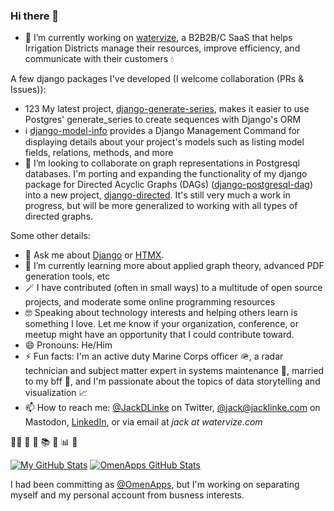 ### Hi there 👋

- 🔭 I’m currently working on [watervize](https://www.watervize.com), a B2B2B/C SaaS that helps Irrigation Districts manage their resources, improve efficiency, and communicate with their customers 💧

A few django packages I've developed (I welcome collaboration (PRs & Issues)):

- 1️2️3️ My latest project, [django-generate-series](https://github.com/jacklinke/django-generate-series), makes it easier to use Postgres' generate_series to create sequences with Django's ORM
- ℹ️ [django-model-info](https://github.com/jacklinke/django-model-info) provides a Django Management Command for displaying details about your project's models such as listing model fields, relations, methods, and more
- 👯 I’m looking to collaborate on graph representations in Postgresql databases. I'm porting and expanding the functionality of my django package for Directed Acyclic Graphs (DAGs) ([django-postgresql-dag](https://www.github.com/OmenApps/django-postgresql-dag)) into a new project, [django-directed](https://github.com/jacklinke/django-directed). It's still very much a work in progress, but will be more generalized to working with all types of directed graphs.

Some other details:

- 💬 Ask me about [Django](https://www.djangoproject.com/) or [HTMX](https://htmx.org/).
- 🌱 I’m currently learning more about applied graph theory, advanced PDF generation tools, etc
- 🪄 I have contributed (often in small ways) to a multitude of open source projects, and moderate some online programming resources
- 🤓 Speaking about technology interests and helping others learn is something I love. Let me know if your organization, conference, or meetup might have an opportunity that I could contribute toward.
- 😄 Pronouns: He/Him
- ⚡ Fun facts: I'm an active duty Marine Corps officer 🪖, a radar technician and subject matter expert in systems maintenance 🤖, married to my bff 🌈, and I'm passionate about the topics of data storytelling and visualization 📈
- 📫 How to reach me: [@JackDLinke](https://twitter.com/JackDLinke/) on Twitter, [@jack@jacklinke.com](https://social.jacklinke.com/@jack) on Mastodon, [LinkedIn](https://www.linkedin.com/in/jacklinke/), or via email at *jack at watervize.com*

🏳️‍🌈 🥾 🥞 📚 🌵 📊 🚀 

[![My GitHub Stats](https://github-readme-stats.vercel.app/api/?username=JackLinke&include_all_commits=true&count_private=true&theme=cobalt&showicons=true)]()
[![OmenApps GitHub Stats](https://github-readme-stats.vercel.app/api/?username=OmenApps&include_all_commits=true&count_private=true&theme=cobalt&showicons=true)]()

I had been committing as [@OmenApps](https://www.github.com/OmenApps/), but I'm working on separating myself and my personal account from busness interests.
